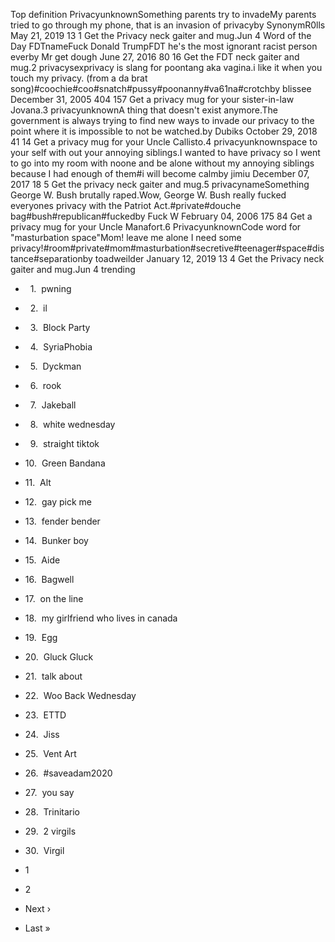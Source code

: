 Top definition PrivacyunknownSomething parents try to invadeMy parents tried to go through my phone, that is an invasion of privacyby SynonymR0lls May 21, 2019 13 1 Get the Privacy neck gaiter and mug.Jun 4 Word of the Day FDTnameFuck Donald TrumpFDT he's the most ignorant racist person everby Mr get dough June 27, 2016 80 16 Get the FDT neck gaiter and mug.2 privacysexprivacy is slang for poontang aka vagina.i like it when you touch my privacy. (from a da brat song)#coochie#coo#snatch#pussy#poonanny#va61na#crotchby blissee December 31, 2005 404 157 Get a privacy mug for your sister-in-law Jovana.3 privacyunknownA thing that doesn't exist anymore.The government is always trying to find new ways to invade our privacy to the point where it is impossible to not be watched.by Dubiks October 29, 2018 41 14 Get a privacy mug for your Uncle Callisto.4 privacyunknownspace to your self with out your annoying siblings.I wanted to have privacy so I went to go into my room with noone and be alone without my annoying siblings because I had enough of them#i will become calmby jimiu December 07, 2017 18 5 Get the privacy neck gaiter and mug.5 privacynameSomething George W. Bush brutally raped.Wow, George W. Bush really fucked everyones privacy with the Patriot Act.#private#douche bag#bush#republican#fuckedby Fuck W February 04, 2006 175 84 Get a privacy mug for your Uncle Manafort.6 PrivacyunknownCode word for "masturbation space"Mom! leave me alone I need some privacy!#room#private#mom#masturbation#secretive#teenager#space#distance#separationby toadweilder January 12, 2019 13 4 Get the Privacy neck gaiter and mug.Jun 4 trending

*     1.  pwning
*     2.  il
*     3.  Block Party
*     4.  SyriaPhobia
*     5.  Dyckman
*     6.  rook
*     7.  Jakeball
*     8.  white wednesday
*     9.  straight tiktok
*   10.  Green Bandana
*   11.  Alt
*   12.  gay pick me
*   13.  fender bender
*   14.  Bunker boy
*   15.  Aide
*   16.  Bagwell
*   17.  on the line
*   18.  my girlfriend who lives in canada
*   19.  Egg
*   20.  Gluck Gluck
*   21.  talk about
*   22.  Woo Back Wednesday
*   23.  ETTD
*   24.  Jiss
*   25.  Vent Art
*   26.  #saveadam2020
*   27.  you say
*   28.  Trinitario
*   29.  2 virgils
*   30.  Virgil

*   1
*   2
*   Next ›
*   Last »
